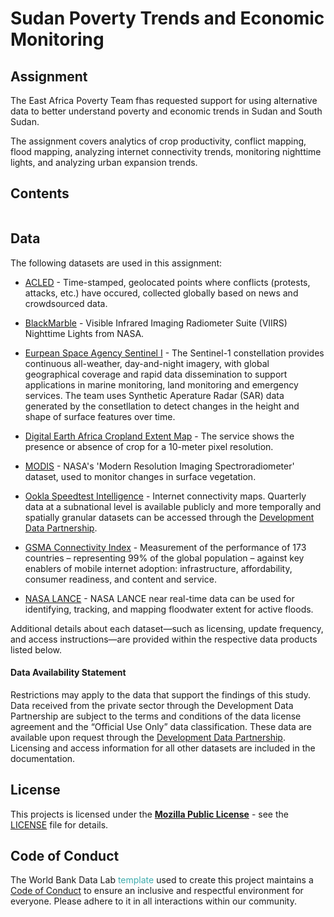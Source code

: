 # Sudan Poverty Trends and Economic Monitoring

## Assignment

The East Africa Poverty Team fhas requested support for using alternative data to better understand poverty and economic trends in Sudan and South Sudan.

The assignment covers analytics of crop productivity, conflict mapping, flood mapping, analyzing internet connectivity trends, monitoring nighttime lights, and analyzing urban expansion trends. 

## Contents

```{tableofcontents}
```

## Data

The following datasets are used in this assignment:

* [ACLED](https://worldbank.github.io/iraq-economic-monitoring/docs/2-data.html#(https://datacatalog.worldbank.org/int/search/dataset/0061835/acled---middle-east)) - Time-stamped, geolocated points where conflicts (protests, attacks, etc.) have occured, collected globally based on news and crowdsourced data.

* [BlackMarble](http://blackmarble.gsfc.nasa.gov/) - Visible Infrared Imaging Radiometer Suite (VIIRS) Nighttime Lights from NASA.

* [Eurpean Space Agency Sentinel I](https://sentinels.copernicus.eu/web/sentinel/missions/sentinel-1/overview)  - The Sentinel-1 constellation provides continuous all-weather, day-and-night imagery, with global geographical coverage and rapid data dissemination to support applications in marine monitoring, land monitoring and emergency services. The team uses Synthetic Aperature Radar (SAR) data generated by the consetllation to detect changes in the height and shape of surface features over time. 

* [Digital Earth Africa Cropland Extent Map](https://www.digitalearthafrica.org/platform-resources/services/cropland-extent-map) - The service shows the presence or absence of crop for a 10-meter pixel resolution.

* [MODIS](https://modis.gsfc.nasa.gov/) - NASA's 'Modern Resolution Imaging Spectroradiometer' dataset, used to monitor changes in surface vegetation. 

* [Ookla Speedtest Intelligence](https://docs.datapartnership.org/partners/ookla/README.html) - Internet connectivity maps. Quarterly data at a subnational level is available publicly and more temporally and spatially granular datasets can be accessed through the  [Development Data Partnership](https://datapartnership.org/).

* [GSMA Connectivity Index](https://www.mobileconnectivityindex.com/index.html) - Measurement of the performance of 173 countries – representing 99% of the global population – against key enablers of mobile internet adoption: infrastructure, affordability, consumer readiness, and content and service.

* [NASA LANCE](https://www.earthdata.nasa.gov/learn/find-data/near-real-time/hazards-and-disasters/floods) - NASA LANCE near real-time data can be used for identifying, tracking, and mapping floodwater extent for active floods.

Additional details about each dataset—such as licensing, update frequency, and access instructions—are provided within the respective data products listed below. 


#### Data Availability Statement

Restrictions may apply to the data that support the findings of this study. Data received from the private sector through the Development Data Partnership are subject to the terms and conditions of the data license agreement and the “Official Use Only” data classification. These data are available upon request through the [Development Data Partnership](https://datapartnership.org/). Licensing and access information for all other datasets are included in the documentation.



## License

This projects is licensed under the [**Mozilla Public License**](https://opensource.org/license/mpl-2-0/) - see the [LICENSE](LICENSE) file for details.


## Code of Conduct

The World Bank Data Lab <span style="color:#3EACAD">template</span> used to create this project maintains a [Code of Conduct](docs/CODE_OF_CONDUCT.md) to ensure an inclusive and respectful environment for everyone. Please adhere to it in all interactions within our community.
